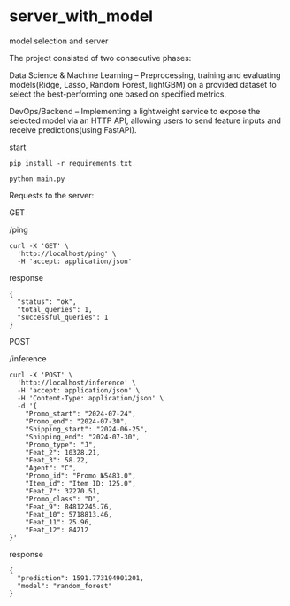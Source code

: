 # server_with_model
model selection and server

The project consisted of two consecutive phases:

Data Science & Machine Learning – Preprocessing, training and evaluating models(Ridge, Lasso, Random Forest, lightGBM) on a provided dataset to select the best-performing one based on specified metrics.

DevOps/Backend – Implementing a lightweight service to expose the selected model via an HTTP API, allowing users to send feature inputs and receive predictions(using FastAPI).

start
```
pip install -r requirements.txt
```
```
python main.py
```

Requests to the server:

GET

/ping

```
curl -X 'GET' \
  'http://localhost/ping' \
  -H 'accept: application/json' 
```

response

```
{
  "status": "ok",
  "total_queries": 1,
  "successful_queries": 1
}
```

POST

/inference

```
curl -X 'POST' \
  'http://localhost/inference' \
  -H 'accept: application/json' \
  -H 'Content-Type: application/json' \
  -d '{
    "Promo_start": "2024-07-24",
    "Promo_end": "2024-07-30",
    "Shipping_start": "2024-06-25",
    "Shipping_end": "2024-07-30",
    "Promo_type": "J",
    "Feat_2": 10328.21,
    "Feat_3": 58.22,
    "Agent": "C",
    "Promo_id": "Promo №5483.0",
    "Item_id": "Item ID: 125.0",
    "Feat_7": 32270.51,
    "Promo_class": "D",
    "Feat_9": 84812245.76,
    "Feat_10": 5718813.46,
    "Feat_11": 25.96,
    "Feat_12": 84212
}'
```

response

```
{
  "prediction": 1591.773194901201,
  "model": "random_forest"
}
```
